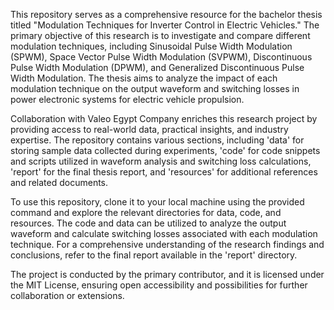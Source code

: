 This repository serves as a comprehensive resource for the bachelor thesis titled "Modulation Techniques for Inverter Control in Electric Vehicles." The primary objective of this research is to investigate and compare different modulation techniques, including Sinusoidal Pulse Width Modulation (SPWM), Space Vector Pulse Width Modulation (SVPWM), Discontinuous Pulse Width Modulation (DPWM), and Generalized Discontinuous Pulse Width Modulation. The thesis aims to analyze the impact of each modulation technique on the output waveform and switching losses in power electronic systems for electric vehicle propulsion.

Collaboration with Valeo Egypt Company enriches this research project by providing access to real-world data, practical insights, and industry expertise. The repository contains various sections, including 'data' for storing sample data collected during experiments, 'code' for code snippets and scripts utilized in waveform analysis and switching loss calculations, 'report' for the final thesis report, and 'resources' for additional references and related documents.

To use this repository, clone it to your local machine using the provided command and explore the relevant directories for data, code, and resources. The code and data can be utilized to analyze the output waveform and calculate switching losses associated with each modulation technique. For a comprehensive understanding of the research findings and conclusions, refer to the final report available in the 'report' directory.

The project is conducted by the primary contributor, and it is licensed under the MIT License, ensuring open accessibility and possibilities for further collaboration or extensions.
